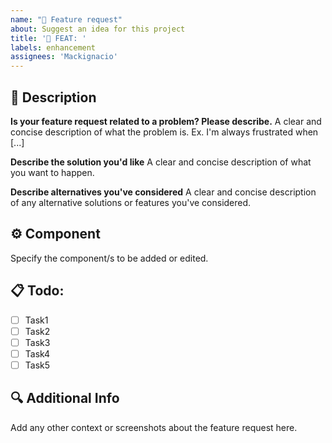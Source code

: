 ```yaml
---
name: "🚀 Feature request"
about: Suggest an idea for this project
title: '🚀 FEAT: '
labels: enhancement
assignees: 'Mackignacio'
---
```


## 📝 Description

**Is your feature request related to a problem? Please describe.**
A clear and concise description of what the problem is. Ex. I'm always frustrated when [...]

**Describe the solution you'd like**
A clear and concise description of what you want to happen.

**Describe alternatives you've considered**
A clear and concise description of any alternative solutions or features you've considered.

## ⚙️ Component

Specify the component/s to be added or edited.

## 📋 Todo:

- [ ] Task1
- [ ] Task2
- [ ] Task3
- [ ] Task4
- [ ] Task5

## 🔍 Additional Info

Add any other context or screenshots about the feature request here.
